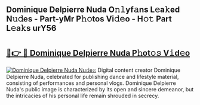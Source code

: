 ## Dominique Delpierre Nuda O𝚗𝚕yf𝚊ns L𝚎a𝚔ed N𝚞𝚍es - Part-yMr P𝚑𝚘tos Vi𝚍𝚎o - H𝚘𝚝 Part L𝚎a𝚔s urY56

# <h2><a href="http://kf7t52d.oniu.top/?m=Dominique+Delpierre+Nuda">🔗👉 🔴 Dominique Delpierre Nuda P𝚑ot𝚘𝚜 V𝚒d𝚎o</a></h2>

[![Dominique Delpierre Nuda Nu𝚍e𝚜](https://i.imgur.com/0qMVB7G.gif)](http://kf7t52d.oniu.top/?m=Dominique+Delpierre+Nuda)
Digital content creator Dominique Delpierre Nuda, celebrated for publishing dance and lifestyle material, consisting of performances and personal vlogs. Dominique Delpierre Nuda's public image is characterized by its open and sincere demeanor, but the intricacies of his personal life remain shrouded in secrecy.  
